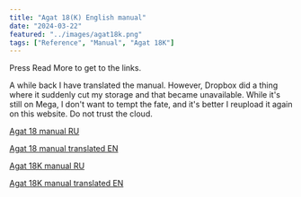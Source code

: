 ```yaml
---
title: "Agat 18(K) English manual"
date: "2024-03-22"
featured: "../images/agat18k.png"
tags: ["Reference", "Manual", "Agat 18K"]
---
```


Press Read More to get to the links. 

A while back I have translated the manual. However, Dropbox did a thing where it suddenly cut my storage and that became unavailable. While it's still on Mega, I don't want to tempt the fate, and it's better I reupload it again on this website. Do not trust the cloud.

<a href="../../agat18_orig.pdf">Agat 18 manual RU</a>

<a href="../../agat18_eng.pdf">Agat 18 manual translated EN</a>

<a href="../../agat18K_orig.pdf">Agat 18K manual RU</a>

<a href="../../agat18K_eng.pdf">Agat 18K manual translated EN</a>